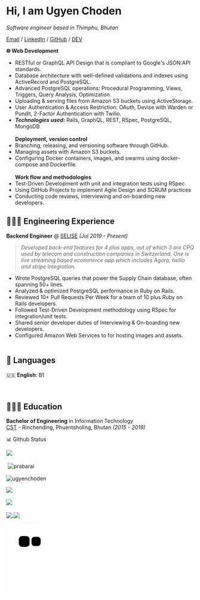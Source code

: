 # Hi, I am Ugyen Choden

_Software engineer based in Thimphu, Bhutan_ <br>

[Email](mailto:cugyen20gmail.com) / [LinkedIn](https://www.linkedin.com/in/ugyen-choden-a11b791a2/)
/ [GitHub](https://github.com/ugyenchoden) / [DEV](https://dev.to/cugyen)

**🌐 Web Development**

- RESTful or GraphQL API Design that is compliant to Google's JSON:API standards.
- Database architecture with well-defined validations and indexes using ActiveRecord and PostgreSQL.
- Advanced PostgreSQL operations: Procedural Programming, Views, Triggers, Query Analysis, Optimization.
- Uploading & serving files from Amazon S3 buckets using ActiveStorage.
- User Authentication & Access Restriction: OAuth, Devise with Warden or Pundit, 2-Factor Authentication with Twilio.
- **_Technologies used:_** Rails, GraphQL, REST, RSpec, PostgreSQL, MongoDB <br> <br>
  **Deployment, version control**
- Branching, releasing, and versioning software through GitHub.
- Managing assets with Amazon S3 buckets.
- Configuring Docker containers, images, and swarms using docker-compose and Dockerfile.<br> <br>
  **Work flow and methodologies**
- Test-Driven Development with unit and integration tests using RSpec
- Using GitHub Projects to implement Agile Design and SCRUM practices
- Conducting code reviews, interviewing and on-boarding new developers.<br>

## 👩🏼‍💻 Engineering Experience

**Backend Engineer** @ [SELISE](https://selise.ch//) _(Jul 2019 - Present)_ <br>
> *Developed back-end features for 4 plus apps, out of which 3 are CPQ used by
> telecom and construction companies in Switzerland. One is live streaming based ecommerce app which
> includes Agora, twilio and stripe integration.*

- Wrote PostgreSQL queries that power the Supply Chain database, often spanning 50+ lines.
- Analyzed & optimized PostgreSQL performance in Ruby on Rails.
- Reviewed 10+ Pull Requests Per Week for a team of 10 plus Ruby on Rails developers.
- Followed Test-Driven Development methodology using RSpec for integration/unit tests.
- Shared senior developer duties of Interviewing & On-boarding new developers.
- Configured Amazon Web Services to for hosting images and assets.
  <br><br>

## 💬 Languages

🇺🇸 **English**: B1 <br>
<br><br>

## 👩🏼‍🎓 Education

**Bachelor of Engineering** in Information Technology<br>
[CST](https://www.cst.edu.bt/index.php/en/) - Rinchending, Phuentsholing, Bhutan _(2015 - 2019)_

📊 Github Status

<p><img src="https://activity-graph.herokuapp.com/graph?username=ugyenchoden&theme=dracula&"><p>

<p>&nbsp;<img align="center" src="https://github-readme-stats.vercel.app/api?username=ugyenchoden&show_icons=true&theme=dracula&locale=en" alt="prabarai" /></p>

<p><img align="center" src="https://github-readme-streak-stats.herokuapp.com/?user=ugyenchoden&theme=dracula&" alt="ugyenchoden" /></p>

<p><img src="https://metrics.lecoq.io/ugyenchoden"><p>

<p><img src="https://visitcount.itsvg.in/api?id=ugyenchoden&label=Profile%20Views&color=12&icon=5&pretty=true"><p>


 <div>
  <a href="https://github.com/ugyenchoden">
   <img align="center" height="170" src="https://github-readme-stats.vercel.app/api/top-langs/?username=ugyenchoden&layout=compact&langs_count=16&theme=dracula"/>
  <img align="center" src="https://github-readme-stats.vercel.app/api?username=ugyenchoden&show_icons=true&theme=dracula&include_all_commits=true&count_private=true&hide=issues"/>
</div>

![Snake animation](https://github.com/ugyenchoden/ugyenchoden/blob/output/github-contribution-grid-snake.svg)

